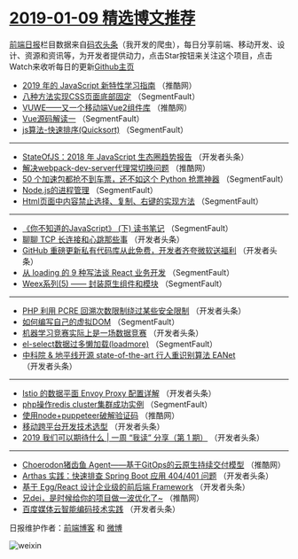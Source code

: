 # [2019-01-09 精选博文推荐](http://hao.caibaojian.com/date/2019/01/09)

[前端日报](http://caibaojian.com/c/news)栏目数据来自[码农头条](http://hao.caibaojian.com/)（我开发的爬虫），每日分享前端、移动开发、设计、资源和资讯等，为开发者提供动力，点击Star按钮来关注这个项目，点击Watch来收听每日的更新[Github主页](https://github.com/kujian/frontendDaily)
* [2019 年的 JavaScript 新特性学习指南](http://hao.caibaojian.com/97184.html) （推酷网）
* [八种方法实现CSS页面底部固定](http://hao.caibaojian.com/97131.html) （SegmentFault）
* [VUWE——又一个移动端Vue2组件库](http://hao.caibaojian.com/97181.html) （推酷网）
* [Vue源码解读一](http://hao.caibaojian.com/97125.html) （SegmentFault）
* [js算法-快速排序(Quicksort)](http://hao.caibaojian.com/97126.html) （SegmentFault）

***
* [StateOfJS：2018 年 JavaScript 生态圈趋势报告](http://hao.caibaojian.com/97161.html) （开发者头条）
* [解决webpack-dev-server代理常切换问题](http://hao.caibaojian.com/97182.html) （推酷网）
* [50 个加速包都抢不到车票，还不如这个 Python 抢票神器](http://hao.caibaojian.com/97124.html) （SegmentFault）
* [Node.js的进程管理](http://hao.caibaojian.com/97123.html) （SegmentFault）
* [Html页面中内容禁止选择、复制、右键的实现方法](http://hao.caibaojian.com/97129.html) （SegmentFault）

***
* [《你不知道的JavaScript》 (下) 读书笔记](http://hao.caibaojian.com/97135.html) （SegmentFault）
* [聊聊 TCP 长连接和心跳那些事](http://hao.caibaojian.com/97136.html) （开发者头条）
* [GitHub 重磅更新私有代码库从此免费，开发者齐夸微软送福利](http://hao.caibaojian.com/97137.html) （开发者头条）
* [从 loading 的 9 种写法谈 React 业务开发](http://hao.caibaojian.com/97119.html) （SegmentFault）
* [Weex系列(5) —— 封装原生组件和模块](http://hao.caibaojian.com/97132.html) （SegmentFault）

***
* [PHP 利用 PCRE 回溯次数限制绕过某些安全限制](http://hao.caibaojian.com/97143.html) （开发者头条）
* [如何编写自己的虚拟DOM](http://hao.caibaojian.com/97122.html) （SegmentFault）
* [机器学习竞赛实际上是一场数据竞赛](http://hao.caibaojian.com/97155.html) （开发者头条）
* [el-select数据过多懒加载(loadmore)](http://hao.caibaojian.com/97133.html) （SegmentFault）
* [中科院 &amp; 地平线开源 state-of-the-art 行人重识别算法 EANet](http://hao.caibaojian.com/97144.html) （开发者头条）

***
* [Istio 的数据平面 Envoy Proxy 配置详解](http://hao.caibaojian.com/97157.html) （开发者头条）
* [php操作redis cluster集群成功实例](http://hao.caibaojian.com/97134.html) （SegmentFault）
* [使用node+puppeteer破解验证码](http://hao.caibaojian.com/97185.html) （推酷网）
* [移动跨平台开发技术选型](http://hao.caibaojian.com/97145.html) （开发者头条）
* [2019 我们可以期待什么 | 一周 “我读” 分享（第 1 期）](http://hao.caibaojian.com/97158.html) （开发者头条）

***
* [Choerodon猪齿鱼 Agent——基于GitOps的云原生持续交付模型](http://hao.caibaojian.com/97186.html) （推酷网）
* [Arthas 实践：快速排查 Spring Boot 应用 404/401 问题](http://hao.caibaojian.com/97146.html) （开发者头条）
* [基于 Egg/React 设计企业级的前后端 Framework](http://hao.caibaojian.com/97159.html) （开发者头条）
* [兄dei，是时候给你的项目做一波优化了~](http://hao.caibaojian.com/97187.html) （推酷网）
* [百度媒体云智能编码技术实践](http://hao.caibaojian.com/97147.html) （开发者头条）

日报维护作者：[前端博客](http://caibaojian.com/) 和 [微博](http://caibaojian.com/go/weibo)

![weixin](https://user-images.githubusercontent.com/3055447/38468989-651132ac-3b80-11e8-8e6b-15122322a9d7.png)